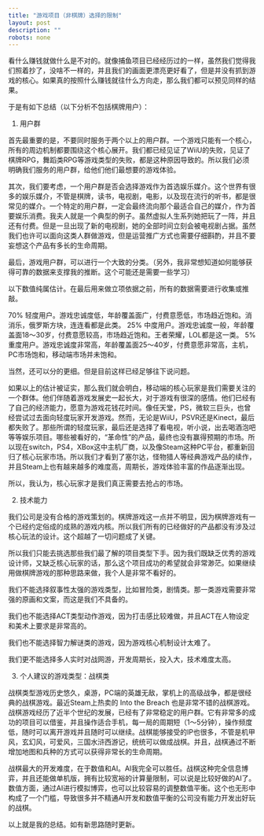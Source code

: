 ```yaml
---
title: "游戏项目（非棋牌）选择的限制"
layout: post
description: ""
robots: none
---
```


看什么赚钱就做什么是不对的。就像捕鱼项目已经经历过的一样，虽然我们觉得我们照着抄了，没啥不一样的，并且我们的画面更漂亮更好看了，但是并没有抓到游戏的核心。如果真的按照什么赚钱就往什么方向走，那么我们都可以预见同样的结果。

于是有如下总结（以下分析不包括棋牌用户）：



1. 用户群

首先最重要的是，不要同时服务于两个以上的用户群。一个游戏只能有一个核心，所有的周边机制都要围绕这个核心展开。我们都已经见证了WiiU的失败，见证了棋牌RPG，舞蹈类RPG等游戏类型的失败，都是这种原因导致的。所以我们必须明确我们服务的用户群，给他们他们最想要的游戏体验。

其次，我们要考虑，一个用户群是否会选择游戏作为首选娱乐媒介。这个世界有很多的娱乐媒介，不管是棋牌，读书，电视剧，电影，以及现在流行的听书，都是很常见的媒介。一个特定的用户群，一定会最终流向那个最适合自己的媒介，作为首要娱乐消费。我夫人就是一个典型的例子。虽然虚拟人生系列她把玩了一阵，并且还有付费。但是一旦出现了新的电视剧，她的全部时间立刻会被电视剧占据。虽然我们也许可以面向这类人群做游戏，但是运营推广方式也需要仔细斟酌，并且不要妄想这个产品有多长的生命周期。

最后，游戏用户群，可以进行一个大致的分类。（另外，我非常想知道如何能够获得可靠的数据来支撑我的推断。这个可能还是需要一些学习）

以下数值纯属估计。在最后用来做立项依据之前，所有的数据需要进行收集或推敲。

70% 轻度用户。游戏忠诚度低，年龄覆盖面广，付费意愿低，市场趋近饱和。消消乐，俄罗斯方块，连连看都是此类。
25% 中度用户。游戏忠诚度一般，年龄覆盖面18～30岁，付费意愿较高，市场趋近饱和。王者荣耀，LOL都是这一类。
5% 重度用户。游戏忠诚度非常高，年龄覆盖面25～40岁，付费意愿非常高，主机，PC市场饱和，移动端市场并未饱和。

当然，还可以分的更细。但是目前这样已经足够往下说问题。

如果以上的估计被证实，那么我们就会明白，移动端的核心玩家是我们需要关注的一个群体。他们伴随着游戏发展史一起长大，对于游戏有很深的感情。他们已经有了自己的经济能力，愿意为游戏花钱花时间。像任天堂，PS，微软三巨头，也曾经尝试过去面向轻度玩家开发游戏。然而，无论是WiiU，PSVR还是Kinect，最后都失败了。那些所谓的轻度玩家，最后还是选择了看电视，听小说，出去喝酒泡吧等等娱乐项目。哪些被看好的，“革命性”的产品，最终也没有赢得预期的市场。所以现在switch，PS4，XBox这中主机厂商，以及像Steam这种PC平台，都重新回归了核心玩家市场。所以我们才看到了塞尔达，怪物猎人等经典游戏产品的续作，并且Steam上也有越来越多的难度高，周期长，游戏体验丰富的作品逐渐出现。

所以，我认为，核心玩家才是我们真正需要去抢占的市场。



2. 技术能力

我们公司是没有合格的游戏策划的。棋牌游戏这一点并不明显，因为棋牌游戏有一个已经约定俗成的成熟的游戏内核。所以我们所有的已经做好的产品都没有涉及过核心玩法的设计。这个超越了一切问题成了关键。

所以我们只能去挑选那些我们最了解的项目类型下手。因为我们既缺乏优秀的游戏设计师，又缺乏核心玩家的话，那么这个项目成功的希望就会非常渺茫。如果继续用做棋牌游戏的那种思路来做，我个人是非常不看好的。

我们不能选择叙事性太强的游戏类型，比如冒险类，剧情类。那一类游戏需要非常强的原画和文案，而这是我们不具备的。

我们也不能选择ACT类型动作游戏，因为打击感比较难做，并且ACT在人物设定和美术上要求是非常高的。

我们也不能选择智力解谜类的游戏，因为游戏核心机制设计太难了。

我们更不能选择多人实时对战网游，开发周期长，投入大，技术难度太高。



3. 个人建议的游戏类型：战棋类

战棋类型游戏历史悠久，桌游，PC端的英雄无敌，掌机上的高级战争，都是很经典的战棋游戏。最近Steam上热卖的 Into the Breach 也是非常不错的战棋游戏。战棋游戏经历了近半个世纪的发展，已经有了非常稳定的用户群。它有非常多的成功的项目可以借鉴，并且操作适合手机，每一局的周期短（1～5分钟），操作频度低，随时可以离开游戏并且随时可以继续。战棋能够接受的IP也很多，不管是机甲风，玄幻风，可爱风，三国水浒西游记，统统可以做成战棋。并且，战棋通过不断增加地图和兵种的方式可以获得非常长的生命周期。

战棋最大的开发难度，在于数值和AI。AI我完全可以胜任。战棋这种完全信息博弈，并且还能做单机版，拥有比较宽裕的计算量限制，可以说是比较好做的AI了。数值方面，通过AI进行模拟博弈，也可以比较容易的调整数值平衡。这个也无形中构成了一个门槛，导致很多并不精通AI开发和数值平衡的公司没有能力开发出好玩的战棋。

以上就是我的总结。如有新思路随时更新。